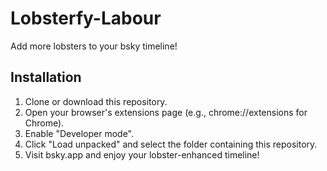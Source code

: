 # Lobsterfy-Labour

Add more lobsters to your bsky timeline!

## Installation

1. Clone or download this repository.
2. Open your browser's extensions page (e.g., chrome://extensions for Chrome).
3. Enable "Developer mode".
4. Click "Load unpacked" and select the folder containing this repository.
5. Visit bsky.app and enjoy your lobster-enhanced timeline!